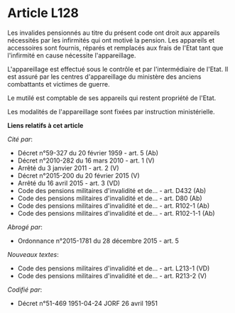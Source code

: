 # Article L128

Les invalides pensionnés au titre du présent code ont droit aux appareils nécessités par les infirmités qui ont motivé la
pension. Les appareils et accessoires sont fournis, réparés et remplacés aux frais de l'Etat tant que l'infirmité en cause
nécessite l'appareillage.

L'appareillage est effectué sous le contrôle et par l'intermédiaire de l'Etat. Il est assuré par les centres d'appareillage
du ministère des anciens combattants et victimes de guerre.

Le mutilé est comptable de ses appareils qui restent propriété de l'Etat.

Les modalités de l'appareillage sont fixées par instruction ministérielle.

**Liens relatifs à cet article**

_Cité par_:

  - Décret n°59-327 du 20 février 1959 - art. 5 (Ab)
  - Décret n°2010-282 du 16 mars 2010 - art. 1 (V)
  - Arrêté du 3 janvier 2011 - art. 2 (V)
  - Décret n°2015-200 du 20 février 2015 (V)
  - Arrêté du 16 avril 2015 - art. 3 (VD)
  - Code des pensions militaires d'invalidité et de... - art. D432 (Ab)
  - Code des pensions militaires d'invalidité et de... - art. D80 (Ab)
  - Code des pensions militaires d'invalidité et de... - art. R102-1 (Ab)
  - Code des pensions militaires d'invalidité et de... - art. R102-1-1 (Ab)

_Abrogé par_:

  - Ordonnance n°2015-1781 du 28 décembre 2015 - art. 5

_Nouveaux textes_:

  - Code des pensions militaires d'invalidité et de... - art. L213-1 (VD)
  - Code des pensions militaires d'invalidité et de... - art. R213-2 (V)

_Codifié par_:

  - Décret n°51-469 1951-04-24 JORF 26 avril 1951
